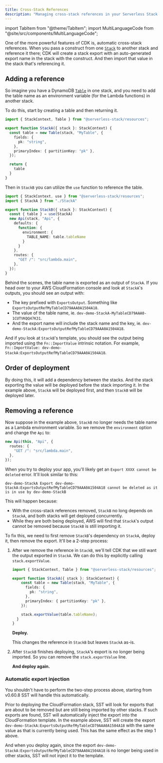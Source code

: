 ```yaml
---
title: Cross-Stack References
description: "Managing cross-stack references in your Serverless Stack (SST) app."
---
```


import TabItem from "@theme/TabItem";
import MultiLanguageCode from "@site/src/components/MultiLanguageCode";

One of the more powerful features of CDK is, automatic cross-stack references. When you pass a construct from one [`Stack`](../constructs/Stack.md) to another stack and reference it there; CDK will create a stack export with an auto-generated export name in the stack with the construct. And then import that value in the stack that's referencing it.

## Adding a reference

So imagine you have a DynamoDB [`Table`](../constructs/Table.md) in one stack, and you need to add the table name as an environment variable (for the Lambda functions) in another stack.

To do this, start by creating a table and then returning it.

```ts
import { StackContext, Table } from "@serverless-stack/resources";

export function StackA({ stack }: StackContext) {
  const table = new Table(stack, "MyTable", {
    fields: {
      pk: "string",
    },
    primaryIndex: { partitionKey: "pk" },
  });

  return {
    table
  }
}
```

Then in `StackB` you can utilize the `use` function to reference the table.

```ts
import { StackContext, use } from "@serverless-stack/resources";
import { StackA } from "./StackA"

export function StackB({ stack }: StackContext) {
  const { table } = use(StackA)
  new Api(stack, "Api", {
    defaults: {
      function: {
        environment: {
          TABLE_NAME: table.tableName
        }
      }
    },
    routes: {
      "GET /": "src/lambda.main",
    },
  });
}
```

Behind the scenes, the table name is exported as an output of `StackA`. If you head over to your AWS CloudFormation console and look at `StackA`'s outputs, you should see an output with:

- The key prefixed with `ExportsOutput`. Something like `ExportsOutputRefMyTableCD79AAA0A1504A18`.
- The value of the table name, ie. `dev-demo-StackA-MyTableCD79AAA0-1CUTVKQQ47K31`.
- And the export name will include the stack name and the key, ie. `dev-demo-StackA:ExportsOutputRefMyTableCD79AAA0A1504A18`.

And if you look at `StackB`'s template, you should see the output being imported using the `Fn::ImportValue` intrinsic notation. For example, `Fn::ImportValue: dev-demo-StackA:ExportsOutputRefMyTableCD79AAA0A1504A18`.

## Order of deployment

By doing this, it will add a dependency between the stacks. And the stack exporting the value will be deployed before the stack importing it. In the example above, `StackA` will be deployed first, and then `StackB` will be deployed later.

## Removing a reference

Now suppose in the example above, `StackB` no longer needs the table name as a Lambda environment variable. So we remove the `environment` option and change the `Api` to:

```ts
new Api(this, "Api", {
  routes: {
    "GET /": "src/lambda.main",
  },
});
```

When you try to deploy your app, you'll likely get an `Export XXXX cannot be deleted` error. It'll look similar to this:

```
dev-demo-StackA Export dev-demo-StackA:ExportsOutputRefMyTableCD79AAA0A1504A18 cannot be deleted as it is in use by dev-demo-StackB
```

This will happen because:

- With the cross-stack references removed, `StackB` no long depends on `StackA`, and both stacks will get deployed concurrently.
- While they are both being deployed, AWS will find that `StackA`'s output cannot be removed because `StackB` is still importing it.

To fix this, we need to first remove `StackB`'s dependency on `StackA`, deploy it, then remove the export. It'll be a 2-step process:

1. After we remove the reference in `StackB`, we'll tell CDK that we still want the output exported in `StackA`. We can do this by explicitly calling `stack.exportValue`.

   ```ts
   import { StackContext, Table } from "@serverless-stack/resources";

   export function StackA({ stack }: StackContext) {
       const table = new Table(stack, "MyTable", {
         fields: {
           pk: "string",
         },
         primaryIndex: { partitionKey: "pk" },
       });

       stack.exportValue(table.tableName);
     }
   }
   ```
 
   **Deploy.**

   This changes the reference in `StackB` but leaves `StackA` as-is.

2. After `StackB` finishes deploying, `StackA`'s export is no longer being imported. So you can remove the `stack.exportValue` line.

   **And deploy again.**

### Automatic export injection

You shouldn't have to perform the two-step process above, starting from v0.60.8 SST will handle this automatically.

Prior to deploying the CloudFormation stack, SST will look for exports that are about to be removed but are still being imported by other stacks. If such exports are found, SST will automatically inject the export into the CloudFormation template. In the example above, SST will create the export `dev-demo-StackA:ExportsOutputRefMyTableCD79AAA0A1504A18` with the same value as that is currently being used. This has the same effect as the step 1 above.

And when you deploy again, since the export `dev-demo-StackA:ExportsOutputRefMyTableCD79AAA0A1504A18` is no longer being used in other stacks, SST will not inject it to the template.
